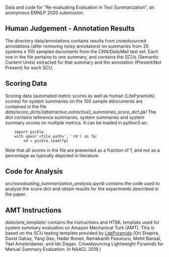 Data and code for "Re-evaluating Evaluation in Text Summarization", an anonymous EMNLP 2020 submission.

## Human Judgement - Annotation Results
The directory data/annotations contains results from crowdsourced annotations (after removing noisy annotators) on summaries from 25 systems x 100 sampled documents from the CNN/DailyMail test set. Each row in the file pertains to one summary, and contains the SCUs (Semantic Content Units) extracted for that summary and the annotation (Present/Not Present) for each SCU. 

## Scoring Data
Scoring data (automated metric scores as well as human (LitePyramids) scores) for system summaries on the 100 sample ddocuments are contained in the file _data/score_dicts/{abstractive,extractive}\_summaries_score_dict.pkl_ 
The dict contains reference summaries, system summaries and system summary scores on multiple metrics.
It can be loaded in python3 as:
```
    import pickle
    with open('<file path>', 'rb') as fp:
        sd = pickle.load(fp)
```
Note that all scores in the file are presented as a fraction of 1, and not as a percentage as typically depicted in literature.

## Code for Analysis
_src/reevaluating_summarization_analysis.ipynb_ contains the code used to analyze the score dict and obtain results for the experiments described in the paper.

## AMT Instructions
_data/amt_template/_ contains the instructions and HTML template used for system summary evaluation on Amazon Mechanical Turk (AMT). This is based on the SCU testing template provided by [LitePyramids](https://github.com/OriShapira/LitePyramids) (Ori Shapira, David Gabay, Yang Gao, Hadar Ronen, Ramakanth Pasunuru, Mohit Bansal, Yael Amsterdamer, and Ido Dagan. Crowdsourcing Lightweight Pyramids for Manual Summary Evaluation. In NAACL 2019.)
